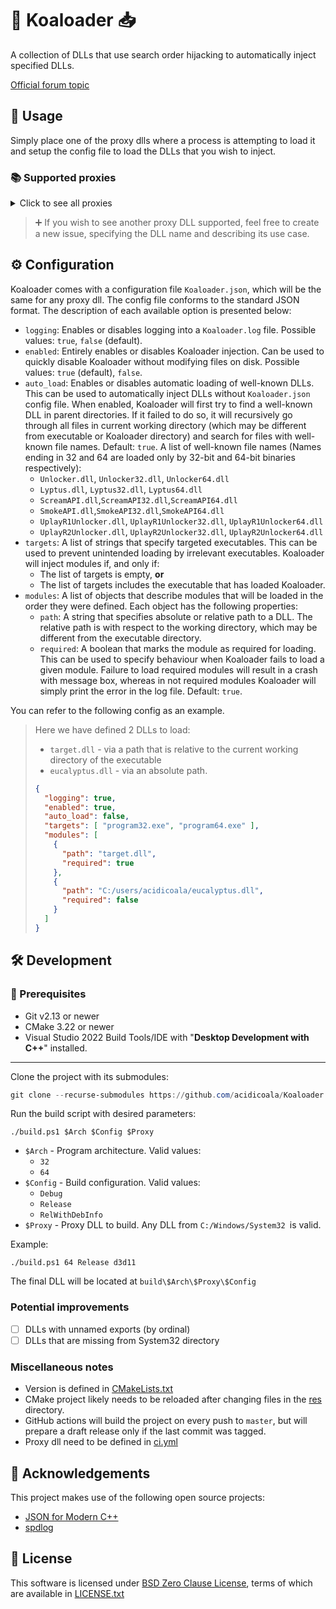 # 🐨 Koaloader 📥

A collection of DLLs that use search order hijacking to automatically inject specified DLLs.

[Official forum topic](https://cs.rin.ru/forum/viewtopic.php?p=2536753#p2536753)

## 🚀 Usage

Simply place one of the proxy dlls where a process is attempting to load it and setup the config file to load the DLLs that you wish to inject.

### 📚 Supported proxies

<details><summary>Click to see all proxies</summary>

- [x] **audioses.dll**
- [x] **d3d9.dll**
- [x] **d3d10.dll**
- [x] **d3d11.dll**
- [x] **dinput8.dll**
- [x] **dwmapi.dll**
- [x] **dxgi.dll**
- [x] **glu32.dll**
- [x] **hid.dll**
- [x] **iphlpapi.dll**
- [x] **msasn1.dll**
- [x] **mswsock.dll**
- [x] **opengl32.dll**
- [x] **profapi.dll**
- [x] **propsys.dll**
- [x] **textshaping.dll**
- [x] **version.dll**
- [x] **winhttp.dll**
- [x] **wldp.dll**
- [x] **winmm.dll**
- [x] **xinput9_1_0.dll**

</details>

> ➕ If you wish to see another proxy DLL supported, feel free to create a new issue, specifying the DLL name and describing its use case.

## ⚙ Configuration

Koaloader comes with a configuration file `Koaloader.json`, which will be the same for any proxy dll. The config file conforms to the standard JSON format. The description of each available option is presented below:

* `logging`: Enables or disables logging into a `Koaloader.log` file. Possible values: `true`, `false` (default).
* `enabled`: Entirely enables or disables Koaloader injection. Can be used to quickly disable Koaloader without modifying files on disk. Possible values: `true` (default), `false`.
* `auto_load`: Enables or disables automatic loading of well-known DLLs. This can be used to automatically inject DLLs without `Koaloader.json` config file. When enabled, Koaloader will first try to find a well-known DLL in parent directories. If it failed to do so, it will recursively go through all files in current working directory (which may be different from executable or Koaloader directory) and search for files with well-known file names. Default: `true`. A list of well-known file names (Names ending in 32 and 64 are loaded only by 32-bit and 64-bit binaries respectively):
  * `Unlocker.dll`, `Unlocker32.dll`, `Unlocker64.dll`
  * `Lyptus.dll`, `Lyptus32.dll`, `Lyptus64.dll`
  * `ScreamAPI.dll`,`ScreamAPI32.dll`,`ScreamAPI64.dll`
  * `SmokeAPI.dll`,`SmokeAPI32.dll`,`SmokeAPI64.dll`
  * `UplayR1Unlocker.dll`, `UplayR1Unlocker32.dll`, `UplayR1Unlocker64.dll`
  * `UplayR2Unlocker.dll`, `UplayR2Unlocker32.dll`, `UplayR2Unlocker64.dll`
* `targets`: A list of strings that specify targeted executables. This can be used to prevent unintended loading by irrelevant executables. Koaloader will inject modules if, and only if:
  * The list of targets is empty, **or**
  * The list of targets includes the executable that has loaded Koaloader.
* `modules`: A list of objects that describe modules that will be loaded in the order they were defined. Each object has the following properties:
  * `path`:  A string that specifies absolute or relative path to a DLL. The relative path is with respect to the working directory, which may be different from the executable directory.
  * `required`: A boolean that marks the module as required for loading. This can be used to specify behaviour when Koaloader fails to load a given module. Failure to load required modules will result in a crash with message box, whereas in not required modules Koaloader will simply print the error in the log file. Default: `true`.

You can refer to the following config as an example.

> Here we have defined 2 DLLs to load:
>
> * `target.dll` - via a path that is relative to the current working directory of the executable
> * `eucalyptus.dll` - via an absolute path.
>
> ```json
> {
>   "logging": true,
>   "enabled": true,
>   "auto_load": false,
>   "targets": [ "program32.exe", "program64.exe" ],
>   "modules": [
>     {
>       "path": "target.dll",
>       "required": true
>     },
>     {
>       "path": "C:/users/acidicoala/eucalyptus.dll",
>       "required": false
>     }
>   ]
> }
> ```

## 🛠 Development

### 🚥 Prerequisites

* Git v2.13 or newer
* CMake 3.22 or newer
* Visual Studio 2022 Build Tools/IDE with "**Desktop Development with C++**" installed.

___
Clone the project with its submodules:

```powershell
git clone --recurse-submodules https://github.com/acidicoala/Koaloader.git
```

Run the build script with desired parameters:

```shell
./build.ps1 $Arch $Config $Proxy
```

* `$Arch` - Program architecture. Valid values:
  * `32`
  * `64`
* `$Config` - Build configuration. Valid values:
  * `Debug`
  * `Release`
  * `RelWithDebInfo`
* `$Proxy` - Proxy DLL to build. Any DLL from `C:/Windows/System32 `is valid.

Example:

```shell
./build.ps1 64 Release d3d11
```

The final DLL will be located at
`build\$Arch\$Proxy\$Config`

### Potential improvements

- [ ] DLLs with unnamed exports (by ordinal)
- [ ] DLLs that are missing from System32 directory

### Miscellaneous notes

- Version is defined in [CMakeLists.txt](./CMakeLists.txt)
- CMake project likely needs to be reloaded after changing files in the [res](./res) directory.
- GitHub actions will build the project on every push to `master`, but will prepare a draft release only if the last commit was tagged.
- Proxy dll need to be defined in [ci.yml](.github/workflows/ci.yml)

## 👋 Acknowledgements

This project makes use of the following open source projects:

- [JSON for Modern C++](https://github.com/nlohmann/json)
- [spdlog](https://github.com/gabime/spdlog)

## 📄 License

This software is licensed under [BSD Zero Clause  License], terms of which are available in [LICENSE.txt]

[BSD Zero Clause  License]: https://choosealicense.com/licenses/0bsd/

[LICENSE.txt]: LICENSE.txt

